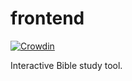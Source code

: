 # frontend
[![Crowdin](https://badges.crowdin.net/openbible/localized.svg)](https://crowdin.com/project/openbible)

Interactive Bible study tool.
